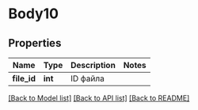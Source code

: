 # Body10

## Properties
Name | Type | Description | Notes
------------ | ------------- | ------------- | -------------
**file_id** | **int** | ID файла | 

[[Back to Model list]](../README.md#documentation-for-models) [[Back to API list]](../README.md#documentation-for-api-endpoints) [[Back to README]](../README.md)


